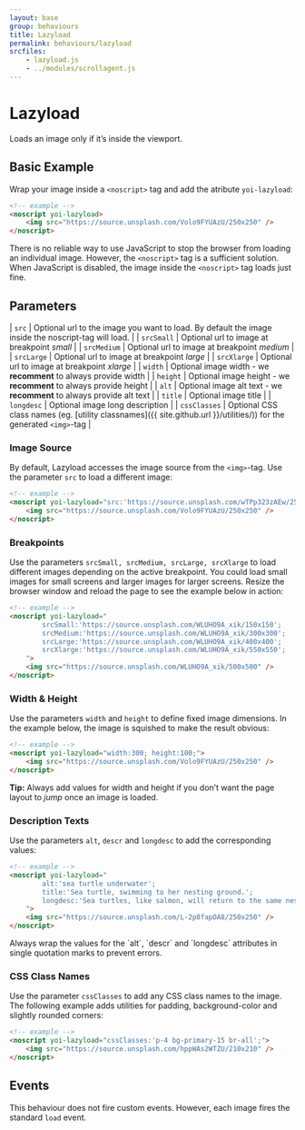 ```yaml
---
layout: base
group: behaviours
title: Lazyload
permalink: behaviours/lazyload
srcfiles:
    - lazyload.js
    - ../modules/scrollagent.js
---
```


# Lazyload

<p class="intro">Loads an image only if it’s inside the viewport.</p>

## Basic Example

Wrap your image inside a `<noscript>` tag and add the atribute `yoi-lazyload`:

```html
<!-- example -->
<noscript yoi-lazyload>
    <img src="https://source.unsplash.com/Volo9FYUAzU/250x250" />
</noscript>
```

<p class="hint hint--primary">There is no reliable way to use JavaScript to stop the browser from loading an individual image. However, the <code>&lt;noscript&gt;</code> tag is a sufficient solution. When JavaScript is disabled, the image inside the <code>&lt;noscript&gt;</code> tag loads just fine.</p>

## Parameters

| `src`        | Optional url to the image you want to load. By default the image inside the noscript-tag will load. |
| `srcSmall`   | Optional url to image at breakpoint *small*                                                         |
| `srcMedium`  | Optional url to image at breakpoint *medium*                                                        |
| `srcLarge`   | Optional url to image at breakpoint *large*                                                         |
| `srcXlarge`  | Optional url to image at breakpoint *xlarge*                                                        |
| `width`      | Optional image width - we **recomment** to always provide width                                     |
| `height`     | Optional image height - we **recomment** to always provide height                                   |
| `alt`        | Optional image alt text - we **recomment** to always provide alt text                               |
| `title`      | Optional image title                                                                                |
| `longdesc`   | Optional image long description                                                                     |
| `cssClasses` | Optional CSS class names (eg. [utility classnames]({{ site.github.url }}/utilities/)) for the generated `<img>`-tag       |

### Image Source

By default, Lazyload accesses the image source from the `<img>`-tag. Use the parameter `src` to load a different image:

```html
<!-- example -->
<noscript yoi-lazyload="src:'https://source.unsplash.com/wTPp323zAEw/250x250';">
    <img src="https://source.unsplash.com/Volo9FYUAzU/250x250" />
</noscript>
```

### Breakpoints

Use the parameters `srcSmall, srcMedium, srcLarge, srcXlarge` to load different images depending on the active breakpoint. You could load small images for small screens and larger images for larger screens. Resize the browser window and reload the page to see the example below in action:

```html
<!-- example -->
<noscript yoi-lazyload="
        srcSmall:'https://source.unsplash.com/WLUHO9A_xik/150x150';
        srcMedium:'https://source.unsplash.com/WLUHO9A_xik/300x300';
        srcLarge:'https://source.unsplash.com/WLUHO9A_xik/400x400';
        srcXlarge:'https://source.unsplash.com/WLUHO9A_xik/550x550';
    ">
    <img src="https://source.unsplash.com/WLUHO9A_xik/500x500" />
</noscript>
```

### Width & Height

Use the parameters `width` and `height` to define fixed image dimensions. In the example below, the image is squished to make the result obvious:

```html
<!-- example -->
<noscript yoi-lazyload="width:300; height:100;">
    <img src="https://source.unsplash.com/Volo9FYUAzU/250x250" />
</noscript>
```

<p class="hint hint--negative"><b>Tip:</b> Always add values for width and height if you don’t want the page layout to <i>jump</i> once an image is loaded.</p>

### Description Texts

Use the parameters `alt`, `descr` and `longdesc` to add the corresponding values:

```html
<!-- example -->
<noscript yoi-lazyload="
        alt:'sea turtle underwater';
        title:'Sea turtle, swimming to her nesting ground.';
        longdesc:'Sea turtles, like salmon, will return to the same nesting grounds at which they were born.';
    ">
    <img src="https://source.unsplash.com/L-2p8fapOA8/250x250" />
</noscript>
```

<p class="hint hint--negative">Always wrap the values for the `alt`, `descr` and `longdesc` attributes in single quotation marks to prevent errors.</p>

### CSS Class Names

Use the parameter `cssClasses` to add any CSS class names to the image. The following example adds utilities for padding, background-color and slightly rounded corners:

```html
<!-- example -->
<noscript yoi-lazyload="cssClasses:'p-4 bg-primary-15 br-all';">
    <img src="https://source.unsplash.com/hppWAs2WTZU/210x210" />
</noscript>
```

## Events

This behaviour does not fire custom events. However, each image fires the standard `load` event.
